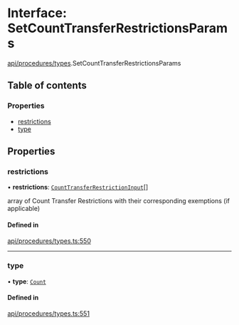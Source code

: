 # Interface: SetCountTransferRestrictionsParams

[api/procedures/types](../wiki/api.procedures.types).SetCountTransferRestrictionsParams

## Table of contents

### Properties

- [restrictions](../wiki/api.procedures.types.SetCountTransferRestrictionsParams#restrictions)
- [type](../wiki/api.procedures.types.SetCountTransferRestrictionsParams#type)

## Properties

### restrictions

• **restrictions**: [`CountTransferRestrictionInput`](../wiki/api.procedures.types.CountTransferRestrictionInput)[]

array of Count Transfer Restrictions with their corresponding exemptions (if applicable)

#### Defined in

[api/procedures/types.ts:550](https://github.com/PolymeshAssociation/polymesh-sdk/blob/9a8715021/src/api/procedures/types.ts#L550)

___

### type

• **type**: [`Count`](../wiki/api.procedures.types.TransferRestrictionType#count)

#### Defined in

[api/procedures/types.ts:551](https://github.com/PolymeshAssociation/polymesh-sdk/blob/9a8715021/src/api/procedures/types.ts#L551)
